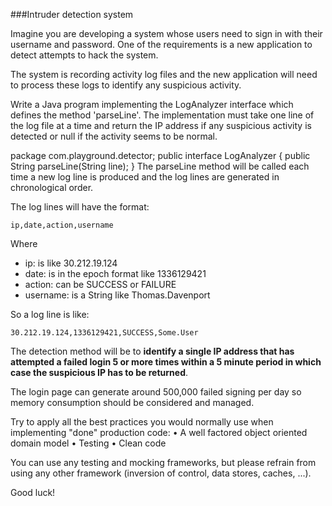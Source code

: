 ###Intruder detection system

Imagine you are developing  a system whose users need to sign in with their username and password.
One of the requirements is a new application to detect attempts to hack the system. 

The system is recording activity log files and the new application will need to process these logs to identify any suspicious activity.

Write a Java program implementing the LogAnalyzer interface which defines the method 'parseLine'. The implementation must take one line of the log file at a time and return the IP address if any suspicious activity is detected or null if the activity seems to be normal.

package com.playground.detector;
public interface LogAnalyzer {
	public String parseLine(String line);
}
The parseLine method will be called each time a new log line is produced and the log lines are generated in chronological order.

The log lines will have the format:

	ip,date,action,username
Where 

-	ip:  is like  30.212.19.124
-	date: is in the epoch format like 1336129421
-	action:  can be SUCCESS or FAILURE
-	username: is a String like Thomas.Davenport

So a log line is like: 

	30.212.19.124,1336129421,SUCCESS,Some.User

The detection method will be to **identify a single IP address that has attempted a failed login 5 or more times within a 5 minute period in which case the suspicious IP has to be returned**.

The login page can generate around 500,000 failed signing per day so memory consumption should be considered and managed.

Try to apply all the best practices you would normally use when implementing "done" production code:
•	A well factored object oriented domain model
•	Testing
•	Clean code

You can use any testing and mocking frameworks, but please refrain from using any other framework (inversion of control, data stores, caches, ...).

Good luck!

